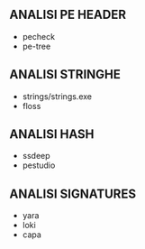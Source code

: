 ## ANALISI PE HEADER
- pecheck
- pe-tree

## ANALISI STRINGHE
- strings/strings.exe
- floss

## ANALISI HASH

- ssdeep
- pestudio

## ANALISI SIGNATURES

- yara
- loki
- capa